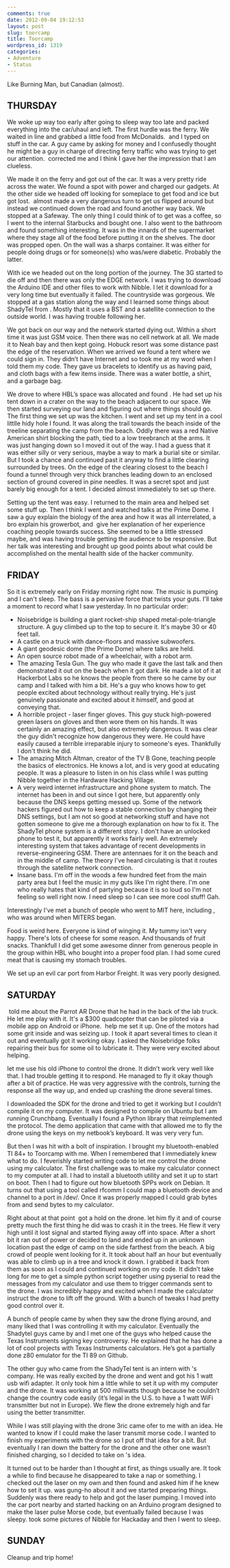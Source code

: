 ```yaml
---
comments: true
date: 2012-09-04 19:12:53
layout: post
slug: toorcamp
title: Toorcamp
wordpress_id: 1319
categories:
- Adventure
- Status
---
```


Like Burning Man, but Canadian (almost).

<!--more-->

THURSDAY
--------

We woke up way too early after going to sleep way too late and packed everything into the car/uhaul and left. The first hurdle was the ferry. We waited in line and <anon> grabbed a little food from McDonalds. <anon> and I typed on stuff in the car. A guy came by asking for money and I confusedly thought he might be a guy in charge of directing ferry traffic who was trying to get our attention. <anon> corrected me and I think I gave her the impression that I am clueless.

We made it on the ferry and got out of the car. It was a very pretty ride across the water. We found a spot with power and charged our gadgets. At the other side we headed off looking for someplace to get food and ice but got lost. <anon> almost made a very dangerous turn to get us flipped around but instead we continued down the road and found another way back. We stopped at a Safeway. The only thing I could think of to get was a coffee, so I went to the internal Starbucks and bought one. I also went to the bathroom and found something interesting. It was in the innards of the supermarket where they stage all of the food before putting it on the shelves. The door was propped open. On the wall was a sharps container. It was either for people doing drugs or for someone(s) who was/were diabetic. Probably the latter.

With ice we headed out on the long portion of the journey. The 3G started to die off and then there was only the EDGE network. I was trying to download the Arduino IDE and other files to work with Nibble. I let it download for a very long time but eventually it failed. The countryside was gorgeous. We stopped at a gas station along the way and I learned some things about ShadyTel from <anon>. Mostly that it uses a BST and a satellite connection to the outside world. I was having trouble following her.

We got back on our way and the network started dying out. Within a short time it was just GSM voice. Then there was no cell network at all. We made it to Neah bay and then kept going. Hobuck resort was some distance past the edge of the reservation. When we arrived we found a tent where we could sign in. They didn’t have Internet and so took me at my word when I told them my code. They gave us bracelets to identify us as having paid, and cloth bags with a few items inside. There was a water bottle, a shirt, and a garbage bag.

We drove to where HBL’s space was allocated and found <anon>. He had set up his tent down in a crater on the way to the beach adjacent to our space. We then started surveying our land and figuring out where things should go. The first thing we set up was the kitchen. I went and set up my tent in a cool littlle hidy hole I found. It was along the trail towards the beach inside of the treeline separating the camp from the beach. Oddly there was a red Native American shirt blocking the path, tied to a low treebranch at the arms. It was just hanging down so I moved it out of the way. I had a guess that it was either silly or very serious, maybe a way to mark a burial site or similar. But I took a chance and continued past it anyway to find a little clearing surrounded by trees. On the edge of the clearing closest to the beach I found a tunnel through very thick branches leading down to an enclosed section of ground covered in pine needles. It was a secret spot and just barely big enough for a tent. I decided almost immediately to set up there.

Setting up the tent was easy. I returned to the main area and helped set some stuff up. Then I think I went and watched talks at the Prime Dome. I saw a guy explain the biology of the area and how it was all interrelated, a bro explain his growerbot, and <anon> give her explanation of her experience coaching people towards success. She seemed to be a little stressed maybe, and was having trouble getting the audience to be responsive. But her talk was interesting and brought up good points about what could be accomplished on the mental health side of the hacker community.

FRIDAY
------

So it is extremely early on Friday morning right now. The music is pumping and I can't sleep. The bass is a pervasive force that twists your guts. I'll take a moment to record what I saw yesterday. In no particular order:

* Noisebridge is building a giant rocket-ship shaped metal-pole-triangle structure. A guy climbed up to the top to secure it. It's maybe 30 or 40 feet tall.
* A castle on a truck with dance-floors and massive subwoofers.
* A giant geodesic dome (the Prime Dome) where talks are held.
* An open source robot made of a wheelchair, with a robot arm.
* The amazing Tesla Gun. The guy who made it gave the last talk and then demonstrated it out on the beach when it got dark. He made a lot of it at Hackerbot Labs so he knows the people from there so he came by our camp and I talked with him a bit. He's a guy who knows how to get people excited about technology without really trying. He's just genuinely passionate and excited about it himself, and good at conveying that.
* A horrible project - laser finger gloves. This guy stuck high-powered green lasers on gloves and then wore them on his hands. It was certainly an amazing effect, but also extremely dangerous. It was clear the guy didn't recognize how dangerous they were. He could have easily caused a terrible irreparable injury to someone's eyes. Thankfully I don't think he did.
* The amazing Mitch Altman, creator of the TV B Gone, teaching people the basics of electronics. He knows a lot, and is very good at educating people. It was a pleasure to listen in on his class while I was putting Nibble together in the Hardware Hacking Village.
* A very weird internet infrastructure and phone system to match. The internet has been in and out since I got here, but apparently only because the DNS keeps getting messed up. Some of the network hackers figured out how to keep a stable connection by changing their DNS settings, but I am not so good at networking stuff and have not gotten someone to give me a thorough explanation on how to fix it. The ShadyTel phone system is a different story. I don't have an unlocked phone to test it, but apparently it works fairly well. An extremely interesting system that takes advantage of recent developments in reverse-engineering GSM. There are antennaes for it on the beach and in the middle of camp. The theory I've heard circulating is that it routes through the satellite network connection.
* Insane bass. I'm off in the woods a few hundred feet from the main party area but I feel the music in my guts like I'm right there. I'm one who really hates that kind of partying because it is so loud so I'm not feeling so well right now. I need sleep so I can see more cool stuff! Gah.

Interestingly I've met a bunch of people who went to MIT here, including <anon>, who was around when MITERS began.

Food is weird here. Everyone is kind of winging it. My tummy isn't very happy. There's lots of cheese for some reason. And thousands of fruit snacks. Thankfull I did get some awesome dinner from generous people in the group within HBL who bought into a proper food plan. I had some cured meat that is causing my stomach troubles.

We set up an evil car port from Harbor Freight. It was very poorly designed.

**<MISSING STUFF>**

SATURDAY
--------

<anon> told me about the Parrot AR Drone that he had in the back of the lab truck. He let me play with it. It's a $300 quadcopter that can be piloted via a mobile app on Android or iPhone. <anon> help me set it up. One of the motors had some grit inside and was seizing up. I took it apart several times to clean it out and eventually got it working okay. I asked the Noisebridge folks repairing their bus for some oil to lubricate it. They were very excited about helping.

<anon> let me use his old iPhone to control the drone. It didn’t work very well like that. I had trouble getting it to respond. He managed to fly it okay though after a bit of practice. He was very aggressive with the controls, turning the response all the way up, and ended up crashing the drone several times.

I downloaded the SDK for the drone and tried to get it working but I couldn’t compile it on my computer. It was designed to compile on Ubuntu but I am running Crunchbang. Eventually I found a Python library that reimplemented the protocol. The demo application that came with that allowed me to fly the drone using the keys on my netbook’s keyboard. It was very very fun.

But then I was hit with a bolt of inspiration. I brought my bluetooth-enabled TI 84+ to Toorcamp with me. When I remembered that I immediately knew what to do. I feverishly started writing code to let me control the drone using my calculator. The first challenge was to make my calculator connect to my computer at all. I had to install a bluetooth utility and set it up to start on boot. Then I had to figure out how bluetooth SPPs work on Debian. It turns out that using a tool called rfcomm I could map a bluetooth device and channel to a port in /dev/. Once it was properly mapped I could grab bytes from and send bytes to my calculator.

Right about at that point <anon> got a hold on the drone. <anon> let him fly it and of course pretty much the first thing he did was to crash it in the trees. He flew it very high until it lost signal and started flying away off into space. After a short bit it ran out of power or decided to land and ended up in an unknown location past the edge of camp on the side farthest from the beach. A big crowd of people went looking for it. It took about half an hour but <anon> eventually was able to climb up in a tree and knock it down. I grabbed it back from them as soon as I could and continued working on my code. It didn’t take long for me to get a simple python script together using pyserial to read the messages from my calculator and use them to trigger commands sent to the drone. I was incredibly happy and excited when I made the calculator instruct the drone to lift off the ground. With a bunch of tweaks I had pretty good control over it.

A bunch of people came by when they saw the drone flying around, and many liked that I was controlling it with my calculator. Eventually the Shadytel guys came by and I met one of the guys who helped cause the Texas Instruments signing key controversy. He explained that he has done a lot of cool projects with Texas Instruments calculators. He’s got a partially done z80 emulator for the TI 89 on Github.

The other guy who came from the ShadyTel tent is an intern with <anon>'s company. He was really excited by the drone and went and got his 1 watt usb wifi adapter. It only took him a little while to set it up with my computer and the drone. It was working at 500 milliwatts though because he couldn’t change the country code easily (it’s legal in the U.S. to have a 1 watt WiFi transmitter but not in Europe). We flew the drone extremely high and far using the better transmitter.

While I was still playing with the drone 3ric came ofer to me with an idea. He wanted to know if I could make the laser transmit morse code. I wanted to finish my experiments with the drone so I put off that idea for a bit. But eventually I ran down the battery for the drone and the other one wasn’t finished charging, so I decided to take on <anon>'s idea.

It turned out to be harder than I thought at first, as things usually are. It took a while to find <anon> because he disappeared to take a nap or something. I checked out the laser on my own and then found <anon> and asked him if he knew how to set it up. <anon> was gung-ho about it and we started preparing things. Suddenly <anon> was there ready to help and got the laser pumping. I moved into the car port nearby and started hacking on an Arduino program designed to make the laser pulse Morse code, but eventually failed because I was sleepy. <anon> took some pictures of Nibble for Hackaday and then I went to sleep.

**<MISSING STUFF>**

SUNDAY
------

Cleanup and trip home!

